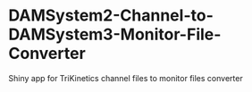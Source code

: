 # DAMSystem2-Channel-to-DAMSystem3-Monitor-File-Converter
Shiny app for TriKinetics channel files to monitor files converter
